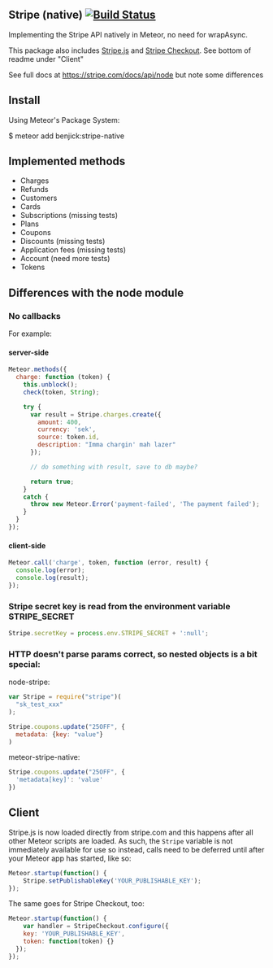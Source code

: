 ## Stripe (native) [![Build Status](https://travis-ci.org/benjick/meteor-stripe-native.svg?branch=master)](https://travis-ci.org/benjick/meteor-stripe-native)

Implementing the Stripe API natively in Meteor, no need for wrapAsync.

This package also includes [Stripe.js](https://stripe.com/docs/stripe.js) and [Stripe Checkout](https://stripe.com/docs/checkout). See bottom of readme under "Client"

See full docs at https://stripe.com/docs/api/node but note some differences 

## Install

Using Meteor's Package System:

  $ meteor add benjick:stripe-native

## Implemented methods

* Charges
* Refunds
* Customers
* Cards
* Subscriptions (missing tests)
* Plans
* Coupons
* Discounts (missing tests)
* Application fees (missing tests)
* Account (need more tests)
* Tokens

## Differences with the node module

### No callbacks

For example:

#### server-side

```js
Meteor.methods({
  charge: function (token) {
    this.unblock();
    check(token, String);

    try {
      var result = Stripe.charges.create({
        amount: 400,
        currency: 'sek',
        source: token.id,
        description: "Imma chargin' mah lazer"
      });

      // do something with result, save to db maybe?

      return true;
    }
    catch {
      throw new Meteor.Error('payment-failed', 'The payment failed');
    }
  }
});
```

#### client-side

```js
Meteor.call('charge', token, function (error, result) {
  console.log(error);
  console.log(result);
});
```

### Stripe secret key is read from the environment variable STRIPE_SECRET

```js
Stripe.secretKey = process.env.STRIPE_SECRET + ':null';
```

### HTTP doesn't parse params correct, so nested objects is a bit special:

node-stripe:

```js
var Stripe = require("stripe")(
  "sk_test_xxx"
);

Stripe.coupons.update("25OFF", {
  metadata: {key: "value"}
)
```

meteor-stripe-native:

```js
Stripe.coupons.update("25OFF", {
  'metadata[key]': 'value'
})
```

## Client

Stripe.js is now loaded directly from stripe.com and this happens after all other Meteor scripts are loaded. As such, the `Stripe` variable is not immediately available for use so instead, calls need to be deferred until after your Meteor app has started, like so:

```js
Meteor.startup(function() {
    Stripe.setPublishableKey('YOUR_PUBLISHABLE_KEY');
});
```

The same goes for Stripe Checkout, too:

```js
Meteor.startup(function() {
    var handler = StripeCheckout.configure({
    key: 'YOUR_PUBLISHABLE_KEY',
    token: function(token) {}
  });
});
```